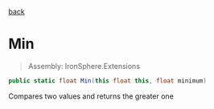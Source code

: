 ﻿

[back](/IronSphere.Extensions/types/FloatExtension)

# Min

> Assembly: IronSphere.Extensions

```csharp
public static float Min(this float this, float minimum)
```

Compares two values and returns the greater one

 
